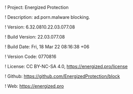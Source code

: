 ! Project: Energized Protection

! Description: ad.porn.malware blocking.

! Version: 6.32.0810.22.03.077.08

! Build Version: 22.03.077.08

! Build Date: Fri, 18 Mar 22 08:16:38 +06

! Version Code: 0770816

! License: CC BY-NC-SA 4.0, https://energized.pro/license

! Github: https://github.com/EnergizedProtection/block

! Web: https://energized.pro
